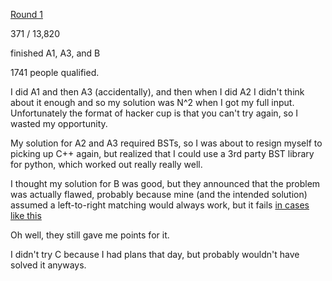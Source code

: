 [Round 1](https://www.facebook.com/codingcompetitions/hacker-cup/2020/round-1)

371 / 13,820

finished A1, A3, and B

1741 people qualified.

I did A1 and then A3 (accidentally), and then when I did A2 I didn't think about it enough and so my solution was N^2 when I got my full input.  
Unfortunately the format of hacker cup is that you can't try again, so I wasted my opportunity.

My solution for A2 and A3 required BSTs, so I was about to resign myself to picking up C++ again, but realized that I could use a 3rd party BST library for python, which worked out really really well.

I thought my solution for B was good, but they announced that the problem was actually flawed, probably because mine (and the intended solution) assumed
a left-to-right matching would always work, but it fails [in cases like this](https://codeforces.com/blog/entry/81418?#comment-681795)

Oh well, they still gave me points for it.

I didn't try C because I had plans that day, but probably wouldn't have solved it anyways.
